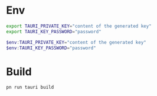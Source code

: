 # Env
```bash
export TAURI_PRIVATE_KEY="content of the generated key"
export TAURI_KEY_PASSWORD="password"
```
```powershell
$env:TAURI_PRIVATE_KEY="content of the generated key"
$env:TAURI_KEY_PASSWORD="password"
```

# Build
```bash
pn run tauri build
```